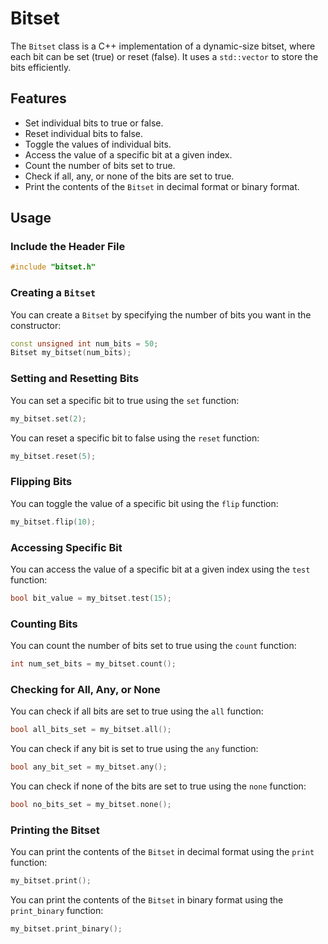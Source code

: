 # Bitset

The `Bitset` class is a C++ implementation of a dynamic-size bitset, where each bit can be set (true) or reset (false). It uses a `std::vector` to store the bits efficiently.

## Features

- Set individual bits to true or false.
- Reset individual bits to false.
- Toggle the values of individual bits.
- Access the value of a specific bit at a given index.
- Count the number of bits set to true.
- Check if all, any, or none of the bits are set to true.
- Print the contents of the `Bitset` in decimal format or binary format.

## Usage

### Include the Header File

```cpp
#include "bitset.h"
```

### Creating a `Bitset`

You can create a `Bitset` by specifying the number of bits you want in the constructor:

```cpp
const unsigned int num_bits = 50;
Bitset my_bitset(num_bits);
```

### Setting and Resetting Bits

You can set a specific bit to true using the `set` function:

```cpp
my_bitset.set(2);
```

You can reset a specific bit to false using the `reset` function:

```cpp
my_bitset.reset(5);
```

### Flipping Bits

You can toggle the value of a specific bit using the `flip` function:

```cpp
my_bitset.flip(10);
```

### Accessing Specific Bit

You can access the value of a specific bit at a given index using the `test` function:

```cpp
bool bit_value = my_bitset.test(15);
```

### Counting Bits

You can count the number of bits set to true using the `count` function:

```cpp
int num_set_bits = my_bitset.count();
```

### Checking for All, Any, or None

You can check if all bits are set to true using the `all` function:

```cpp
bool all_bits_set = my_bitset.all();
```

You can check if any bit is set to true using the `any` function:

```cpp
bool any_bit_set = my_bitset.any();
```

You can check if none of the bits are set to true using the `none` function:

```cpp
bool no_bits_set = my_bitset.none();
```

### Printing the Bitset

You can print the contents of the `Bitset` in decimal format using the `print` function:

```cpp
my_bitset.print();
```

You can print the contents of the `Bitset` in binary format using the `print_binary` function:

```cpp
my_bitset.print_binary();
```